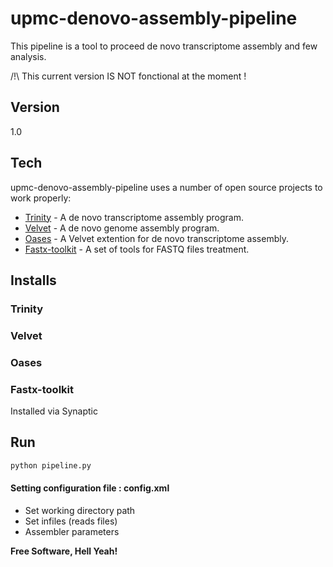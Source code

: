 upmc-denovo-assembly-pipeline
=============================

This pipeline is a tool to proceed de novo transcriptome assembly and few analysis.

/!\ This current version IS NOT fonctional at the moment !

Version
----

1.0

Tech
-----------

upmc-denovo-assembly-pipeline uses a number of open source projects to work properly:

* [Trinity] - A de novo transcriptome assembly program.
* [Velvet] - A de novo genome assembly program.
* [Oases] - A Velvet extention for de novo transcriptome assembly.
* [Fastx-toolkit] - A set of tools for FASTQ files treatment.

Installs
--------------
### Trinity
### Velvet
### Oases
### Fastx-toolkit
Installed via Synaptic


Run
--------------

```sh
python pipeline.py
```


#### Setting configuration file : config.xml 

* Set working directory path
* Set infiles (reads files)
* Assembler parameters


**Free Software, Hell Yeah!**

[Trinity]:http://trinityrnaseq.sourceforge.net/
[Velvet]:http://www.ebi.ac.uk/~zerbino/velvet/
[Oases]:https://www.ebi.ac.uk/~zerbino/oases/
[Fastx-toolkit]:http://hannonlab.cshl.edu/fastx_toolkit/
